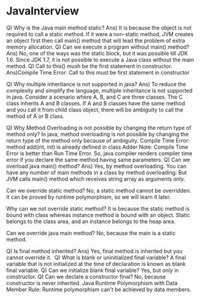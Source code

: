 # JavaInterview

Q) Why is the Java main method static?
Ans) It is because the object is not required to call a static method. If it were a non-static method, JVM creates an object first then call main() method that will lead the problem of extra memory allocation.
Q) Can we execute a program without main() method?
Ans) No, one of the ways was the static block, but it was possible till JDK 1.6. Since JDK 1.7, it is not possible to execute a Java class without the main method.
Q) Call to this() mush be the first statement in constructor.
Ans)Compile Time Error: Call to this must be first statement in constructor

Q) Why multiple inheritance is not supported in java?
Ans) To reduce the complexity and simplify the language, multiple inheritance is not supported in java. Consider a scenario where A, B, and C are three classes. The C class inherits A and B classes. If A and B classes have the same method and you call it from child class object, there will be ambiguity to call the method of A or B class.

Q) Why Method Overloading is not possible by changing the return type of method only?
In java, method overloading is not possible by changing the return type of the method only because of ambiguity.
Compile Time Error: method add(int, int) is already defined in class Adder
Note: Compile Time Error is better than Run Time Error. So, java compiler renders compiler time error if you declare the same method having same parameters.
Q) Can we overload java main() method?
Ans) Yes, by method overloading. You can have any number of main methods in a class by method overloading. But JVM calls main() method which receives string array as arguments only.






Can we override static method?
No, a static method cannot be overridden. It can be proved by runtime polymorphism, so we will learn it later.

Why can we not override static method?
It is because the static method is bound with class whereas instance method is bound with an object. Static belongs to the class area, and an instance belongs to the heap area.

Can we override java main method?
No, because the main is a static method.

Q) Is final method inherited?
Ans) Yes, final method is inherited but you cannot override it. 
Q) What is blank or uninitialized final variable?
A final variable that is not initialized at the time of declaration is known as blank final variable.
Q) Can we initialize blank final variable?
Yes, but only in constructor.
Q) Can we declare a constructor final?
No, because constructor is never inherited.
Java Runtime Polymorphism with Data Member
Rule: Runtime polymorphism can't be achieved by data members.









